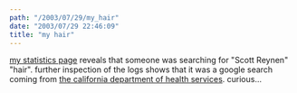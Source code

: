 ```yaml
---
path: "/2003/07/29/my_hair" 
date: "2003/07/29 22:46:09" 
title: "my hair" 
---
```

<p><a href="http://www.randomchaos.com/statistics.php?show=incomingSearches">my statistics page</a> reveals that someone was searching for "Scott Reynen" "hair". further inspection of the logs shows that it was a google search coming from <a href="http://dhs.ca.gov/">the california department of health services</a>. curious...</p>